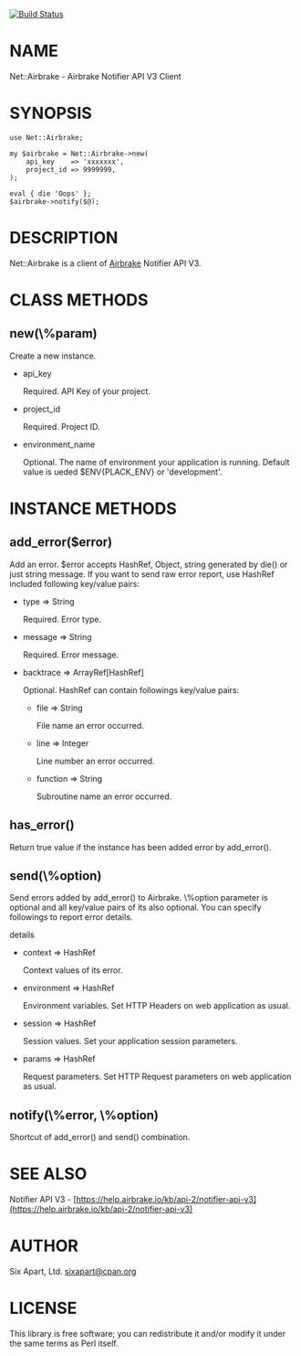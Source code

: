 [![Build Status](https://travis-ci.org/sixapart/Net-Airbrake.svg?branch=master)](https://travis-ci.org/sixapart/Net-Airbrake)
# NAME

Net::Airbrake - Airbrake Notifier API V3 Client

# SYNOPSIS

    use Net::Airbrake;

    my $airbrake = Net::Airbrake->new(
        api_key    => 'xxxxxxx',
        project_id => 9999999,
    );

    eval { die 'Oops' };
    $airbrake->notify($@);

# DESCRIPTION

Net::Airbrake is a client of [Airbrake](https://airbrake.io) Notifier API V3.

# CLASS METHODS

## new(\\%param)

Create a new instance.

- api\_key

    Required. API Key of your project.

- project\_id

    Required. Project ID.

- environment\_name

    Optional. The name of environment your application is running.
    Default value is ueded $ENV{PLACK\_ENV} or 'development'.

# INSTANCE METHODS

## add\_error($error)

Add an error. $error accepts HashRef, Object, string generated by die() or just
string message. If you want to send raw error report, use HashRef included
following key/value pairs:

- type => String

    Required. Error type.

- message => String

    Required. Error message.

- backtrace => ArrayRef\[HashRef\]

    Optional. HashRef can contain followings key/value pairs:

    - file => String

        File name an error occurred.

    - line => Integer

        Line number an error occurred.

    - function => String

        Subroutine name an error occurred.

## has\_error()

Return true value if the instance has been added error by add\_error().

## send(\\%option)

Send errors added by add\_error() to Airbrake. \\%option parameter is optional and
all key/value pairs of its also optional. You can specify followings to report
 error details.

details

- context => HashRef

    Context values of its error.

- environment => HashRef

    Environment variables. Set HTTP Headers on web application as usual.

- session => HashRef

    Session values. Set your application session parameters.

- params => HashRef

    Request parameters. Set HTTP Request parameters on web application as usual.

## notify(\\%error, \\%option)

Shortcut of add\_error() and send() combination.

# SEE ALSO

Notifier API V3 - [https://help.airbrake.io/kb/api-2/notifier-api-v3](https://help.airbrake.io/kb/api-2/notifier-api-v3)

# AUTHOR

Six Apart, Ltd. <sixapart@cpan.org>

# LICENSE

This library is free software; you can redistribute it and/or modify
it under the same terms as Perl itself.
